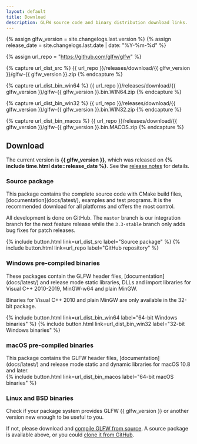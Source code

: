 ```yaml
---
layout: default
title: Download
description: GLFW source code and binary distribution download links.
---
```


{% assign glfw_version = site.changelogs.last.version %}
{% assign release_date = site.changelogs.last.date | date: "%Y-%m-%d" %}

{% assign url_repo = "https://github.com/glfw/glfw" %}

{% capture url_dist_src %}
{{ url_repo  }}/releases/download/{{ glfw_version }}/glfw-{{ glfw_version }}.zip
{% endcapture %}

{% capture url_dist_bin_win64 %}
{{ url_repo  }}/releases/download/{{ glfw_version }}/glfw-{{ glfw_version }}.bin.WIN64.zip
{% endcapture %}

{% capture url_dist_bin_win32 %}
{{ url_repo  }}/releases/download/{{ glfw_version }}/glfw-{{ glfw_version }}.bin.WIN32.zip
{% endcapture %}

{% capture url_dist_bin_macos %}
{{ url_repo  }}/releases/download/{{ glfw_version }}/glfw-{{ glfw_version }}.bin.MACOS.zip
{% endcapture %}

## Download

The current version is **{{ glfw_version }}**, which was released on
<strong>{% include time.html date=release_date %}</strong>.
See the [release notes](docs/latest/news.html) for details.

### Source package

<div class="pure-g">
<div class="pure-u-1 pure-u-md-15-24" markdown="1">
This package contains the complete source code with CMake build files,
[documentation](docs/latest/), examples and test programs. It
is the recommended download for all platforms and offers the most control.

All development is done on GitHub.  The `master` branch is our integration
branch for the next feature release while the `3.3-stable` branch only adds bug
fixes for patch releases.
</div>
<div class="pure-u-1 pure-u-md-1-24"></div>
<div class="pure-u-1 pure-u-md-8-24" markdown="1">
{% include button.html link=url_dist_src label="Source package" %}
{% include button.html link=url_repo label="GitHub repository" %}
</div>
</div>

### Windows pre-compiled binaries

<div class="pure-g">
<div class="pure-u-1 pure-u-md-15-24" markdown="1">
These packages contain the GLFW header files, [documentation](docs/latest/) and
release mode static libraries, DLLs and import libraries for Visual C++
2010-2019, MinGW-w64 and plain MinGW.

Binaries for Visual C++ 2010 and plain MinGW are only available in the 32-bit
package.
</div>
<div class="pure-u-1 pure-u-md-1-24"></div>
<div class="pure-u-1 pure-u-md-8-24" markdown="1">
{% include button.html link=url_dist_bin_win64 label="64-bit Windows binaries" %}
{% include button.html link=url_dist_bin_win32 label="32-bit Windows binaries" %}
</div>
</div>

### macOS pre-compiled binaries

<div class="pure-g">
<div class="pure-u-1 pure-u-md-15-24" markdown="1">
This package contains the GLFW header files, [documentation](docs/latest/) and
release mode static and dynamic libraries for macOS 10.8 and later.
</div>
<div class="pure-u-1 pure-u-md-1-24"></div>
<div class="pure-u-1 pure-u-md-8-24" markdown="1">
{% include button.html link=url_dist_bin_macos label="64-bit macOS binaries" %}
</div>
</div>

### Linux and BSD binaries

Check if your package system provides GLFW {{ glfw_version }} or another version
new enough to be useful to you.

If not, please download and [compile GLFW from
source](docs/latest/compile.html).  A source package is available above, or you
could [clone it from GitHub](https://github.com/glfw/glfw).

